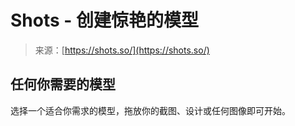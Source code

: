 <!--yml

category: 未分类

date: 2024-05-27 14:55:15

-->

# Shots - 创建惊艳的模型

> 来源：[https://shots.so/](https://shots.so/)

## 任何你需要的模型

选择一个适合你需求的模型，拖放你的截图、设计或任何图像即可开始。
